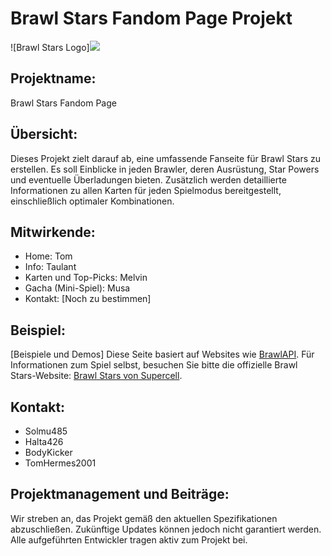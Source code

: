 # Brawl Stars Fandom Page Projekt
![Brawl Stars Logo]<img src="https://m.media-amazon.com/images/M/MV5BYWRmZWQzOGYtZWEyYS00NjgwLWIwZjAtNDRkNDQzOWU1NDI3XkEyXkFqcGdeQXVyNTgyNTA4MjM@._V1_FMjpg_UX1000_.jpg">

## Projektname:
Brawl Stars Fandom Page

## Übersicht:
Dieses Projekt zielt darauf ab, eine umfassende Fanseite für Brawl Stars zu erstellen. Es soll Einblicke in jeden Brawler, deren Ausrüstung, Star Powers und eventuelle Überladungen bieten. Zusätzlich werden detaillierte Informationen zu allen Karten für jeden Spielmodus bereitgestellt, einschließlich optimaler Kombinationen. 

## Mitwirkende:
- Home: Tom
- Info: Taulant
- Karten und Top-Picks: Melvin
- Gacha (Mini-Spiel): Musa
- Kontakt: [Noch zu bestimmen]

## Beispiel:
[Beispiele und Demos]
Diese Seite basiert auf Websites wie [BrawlAPI](https://brawlapi.com/#/). 
Für Informationen zum Spiel selbst, besuchen Sie bitte die offizielle Brawl Stars-Website: [Brawl Stars von Supercell](https://supercell.com/en/games/brawlstars/).

## Kontakt:
- Solmu485
- Halta426
- BodyKicker
- TomHermes2001

## Projektmanagement und Beiträge:
Wir streben an, das Projekt gemäß den aktuellen Spezifikationen abzuschließen. 
Zukünftige Updates können jedoch nicht garantiert werden. Alle aufgeführten Entwickler tragen aktiv zum Projekt bei.


